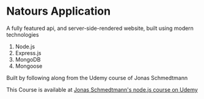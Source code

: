 # Natours Application

A fully featured api, and server-side-rendered website, built using modern technologies
1) Node.js
2) Express.js
3) MongoDB
4) Mongoose

Built by following along from the Udemy course of Jonas Schmedtmann 

This Course is available at [Jonas Schmedtmann's node.js course on Udemy](https://www.udemy.com/course/nodejs-express-mongodb-bootcamp/)
